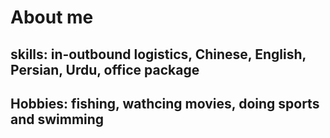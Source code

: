 # About me
## skills: in-outbound logistics, Chinese, English, Persian, Urdu, office package
## Hobbies: fishing, wathcing movies, doing sports and swimming
